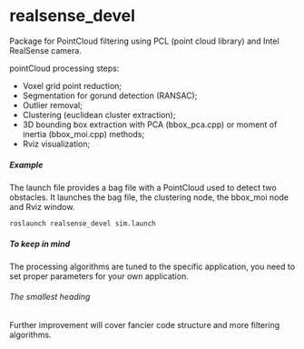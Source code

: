# realsense_devel
Package for PointCloud filtering using PCL (point cloud library) and Intel RealSense camera.

pointCloud processing steps:
- Voxel grid point reduction;
- Segmentation for gorund detection (RANSAC);
- Outlier removal;
- Clustering (euclidean cluster extraction);
- 3D bounding box extraction with PCA (bbox_pca.cpp) or moment of inertia (bbox_moi.cpp) methods;
- Rviz visualization;
##### Example
The launch file provides a bag file with a PointCloud used to detect two obstacles. It launches the bag file, the clustering node, the bbox_moi node and Rviz window.
```
roslaunch realsense_devel sim.launch
```
##### To keep in mind
The processing algorithms are tuned to the specific application, you need to set proper parameters for your own application.
###### The smallest heading
Further improvement will cover fancier code structure and more filtering algorithms.
